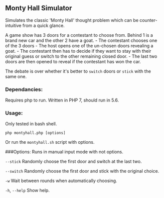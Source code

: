 ## Monty Hall Simulator
Simulates the classic 'Monty Hall' thought problem which can be counter-intuitive from a quick glance.

A game show has 3 doors for a contestant to choose from.  Behind 1 is a brand new car and the other 2 have a goat.
    - The contestant chooses one of the 3 doors
    - The host opens one of the un-chosen doors revealing a goat.
    - The contestant then has to decide if they want to stay with their original guess or switch to the other remaining closed door.
    - The last two doors are then opened to reveal if the contestant has won the car.

The debate is over whether it's better to `switch` doors or `stick` with the same one.

### Dependancies:
Requires php to run.  Written in PHP 7, should run in 5.6.

### Usage:
Only tested in bash shell.

```
php montyhall.php [options]
```

Or run the `montyhall.sh` script with options.

###Options:
Runs in manual input mode with not options.

`--stick` Randomly choose the first door and switch at the last two.

`--switch` Randomly choose the first door and stick with the original choice.

`-w` Wait between rounds when automatically choosing.

`-h`, `--help` Show help.